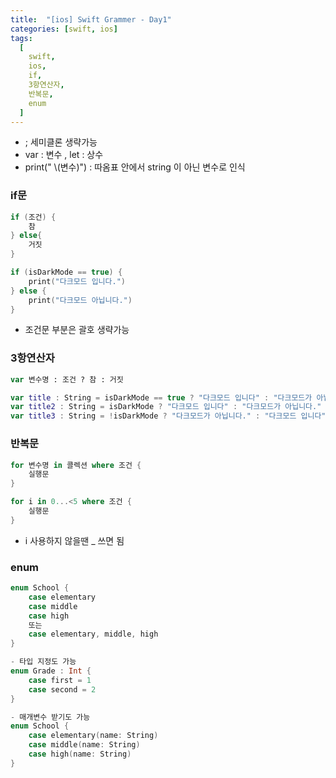 ```yaml
---
title:  "[ios] Swift Grammer - Day1"
categories: [swift, ios]
tags:
  [
    swift,
    ios,
    if,
    3항연산자,
    반복문,
    enum
  ] 
---
```


* ; 세미클론 생략가능 
* var : 변수 , let : 상수
* print(" \\(변수)") : 따옴표 안에서 string 이 아닌 변수로 인식

### if문
```swift
if (조건) {
    참
} else{
    거짓
}
```
```swift
if (isDarkMode == true) {
    print("다크모드 입니다.")
} else {
    print("다크모드 아닙니다.")
}
```
* 조건문 부분은 괄호 생략가능




### 3항연산자
```swift
var 변수명 : 조건 ? 참 : 거짓
```
```swift
var title : String = isDarkMode == true ? "다크모드 입니다" : "다크모드가 아닙니다."
var title2 : String = isDarkMode ? "다크모드 입니다" : "다크모드가 아닙니다."
var title3 : String = !isDarkMode ? "다크모드가 아닙니다." : "다크모드 입니다"
```

### 반복문
```swift
for 변수명 in 콜렉션 where 조건 {
    실행문
}
```

```swift
for i in 0...<5 where 조건 {
    실행문
}
```
* i 사용하지 않을땐 _ 쓰면 됨

### enum
```swift
enum School {
    case elementary
    case middle
    case high
    또는
    case elementary, middle, high
}

- 타입 지정도 가능
enum Grade : Int {
    case first = 1
    case second = 2
}

- 매개변수 받기도 가능
enum School {
    case elementary(name: String)
    case middle(name: String)
    case high(name: String)
}
```